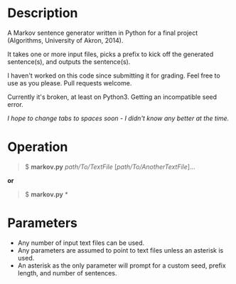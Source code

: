 # Description
A Markov sentence generator written in Python for a final project (Algorithms, University of Akron, 2014).

It takes one or more input files, picks a prefix to kick off the generated sentence(s), and outputs the sentence(s).

I haven't worked on this code since submitting it for grading. Feel free to use as you please. Pull requests welcome. 

Currently it's broken, at least on Python3. Getting an incompatible seed error.

*I hope to change tabs to spaces soon - I didn't know any better at the time.*

# Operation

> $ **markov.py** *path/To/TextFile* [*path/To/AnotherTextFile*]...

 **or**

> $ **markov.py** * 

# Parameters
* Any number of input text files can be used.
* Any parameters are assumed to point to text files unless an asterisk is used.
* An asterisk as the only parameter will prompt for a custom seed, prefix length, and number of sentences. 
